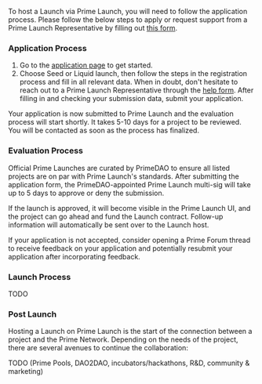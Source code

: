 To host a Launch via Prime Launch, you will need to follow the application process. Please follow the below steps to apply or request support from a Prime Launch Representative by filling out <a href="https://hi704760.typeform.com/to/TPMzQKFE" target="_blank" rel="noopener noreferrer">this form</a>.

### Application Process

1. Go to the <a href="/launch">application page</a> to get started. 
2. Choose Seed or Liquid launch, then follow the steps in the registration process and fill in all relevant data. When in doubt, don't hesitate to reach out to a Prime Launch Representative through the <a href="https://hi704760.typeform.com/to/TPMzQKFE" target="_blank" rel="noopener noreferrer">help form</a>. After filling in and checking your submission data, submit your application.

Your application is now submitted to Prime Launch and the evaluation process will start shortly. It takes 5-10 days for a project to be reviewed. You will be contacted as soon as the process has finalized. 

### Evaluation Process

Official Prime Launches are curated by PrimeDAO to ensure all listed projects are on par with Prime Launch's standards. After submitting the application form, the PrimeDAO-appointed Prime Launch multi-sig will take up to 5 days to approve or deny the submission.

If the launch is approved, it will become visible in the Prime Launch UI, and the project can go ahead and fund the Launch contract. Follow-up information will automatically be sent over to the Launch host. 

If your application is not accepted, consider opening a Prime Forum thread to receive feedback on your application and potentially resubmit your application after incorporating feedback.

### Launch Process

TODO

### Post Launch

Hosting a Launch on Prime Launch is the start of the connection between a project and the Prime Network. Depending on the needs of the project, there are several avenues to continue the collaboration:

TODO (Prime Pools, DAO2DAO, incubators/hackathons, R&D, community & marketing)
